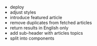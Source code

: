 - deploy
- adjust styles
- introduce featured article
- remove duplicates from fetched articles
- return results in English only
- add sub-header with articles topics
- split into components
